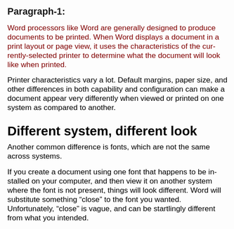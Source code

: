 <!DOCTYPE HTML PUBLIC "-//W3C//DTD HTML 4.0 Transitional//EN">
<HTML>
<HEAD>
	<META HTTP-EQUIV="CONTENT-TYPE" CONTENT="text/html; charset=windows-1252">
	<TITLE></TITLE>
	<META NAME="GENERATOR" CONTENT="OpenOffice 4.1.3  (Win32)">
	<META NAME="AUTHOR" CONTENT="Harsh Joshi">
	<META NAME="CREATED" CONTENT="20190122;12504862">
	<META NAME="CHANGEDBY" CONTENT="Harsh Joshi">
	<META NAME="CHANGED" CONTENT="20190122;13160602">
	<STYLE TYPE="text/css">
	<!--
		@page { margin: 0.79in }
		P { margin-bottom: 0.08in }
		H2 { margin-bottom: 0.08in }
		H2.cjk { font-family: "SimSun" }
		H2.ctl { font-family: "Lucida Sans" }
		H1 { margin-bottom: 0.08in }
		H1.western { font-family: "Arial", sans-serif; font-size: 16pt }
		H1.cjk { font-family: "Microsoft YaHei"; font-size: 16pt }
		H1.ctl { font-family: "Lucida Sans"; font-size: 16pt }
		A:link { so-language: zxx }
	-->
	</STYLE>
</HEAD>
<BODY LANG="en-US" DIR="LTR">
<H1 CLASS="western">Paragraph-1:</H1>
<P STYLE="font-style: normal; font-weight: normal"><FONT COLOR="#800000"><FONT FACE="PT Sans, sans-serif"><FONT SIZE=4 STYLE="font-size: 13pt">Word
processors like Word are generally designed to produce documents to
be printed. When Word displays a document in a print layout or page
view, it uses the characteristics of the currently-selected printer
to determine what the document will look like when printed.</FONT></FONT></FONT></P>
<P STYLE="margin-top: 0.15in; margin-bottom: 0in; border: none; padding: 0in; font-style: normal; font-weight: normal; widows: 2; orphans: 2">
<FONT COLOR="#000000"><FONT FACE="PT Sans, sans-serif"><FONT SIZE=4 STYLE="font-size: 13pt">Printer
characteristics vary a lot. Default margins, paper size, and other
differences in both capability and configuration can make a document
appear very differently when viewed or printed on one system as
compared to another.</FONT></FONT></FONT></P>
<H2 CLASS="western" STYLE="font-style: normal; line-height: 120%; widows: 2; orphans: 2">
<FONT COLOR="#000000"><FONT FACE="Oswald, sans-serif"><FONT SIZE=6 STYLE="font-size: 22pt"><B>Different
system, different look</B></FONT></FONT></FONT></H2>
<P STYLE="margin-top: 0.15in; margin-bottom: 0in; border: none; padding: 0in; font-style: normal; font-weight: normal; widows: 2; orphans: 2">
<FONT COLOR="#000000"><FONT FACE="PT Sans, sans-serif"><FONT SIZE=4 STYLE="font-size: 13pt">Another
common difference is fonts, which are not the same across systems.</FONT></FONT></FONT></P>
<P STYLE="margin-top: 0.15in; margin-bottom: 0in; border: none; padding: 0in; font-style: normal; font-weight: normal; widows: 2; orphans: 2">
<FONT COLOR="#000000"><FONT FACE="PT Sans, sans-serif"><FONT SIZE=4 STYLE="font-size: 13pt">If
you create a document using one font that happens to be installed on
your computer, and then view it on another system where the font is
not present, things will look different. Word will substitute
something &ldquo;close&rdquo; to the font you wanted. Unfortunately,
&ldquo;close&rdquo; is vague, and can be startlingly different from
what you intended.</FONT></FONT></FONT></P>
<P STYLE="margin-bottom: 0in"><BR>
</P>
</BODY>
</HTML>